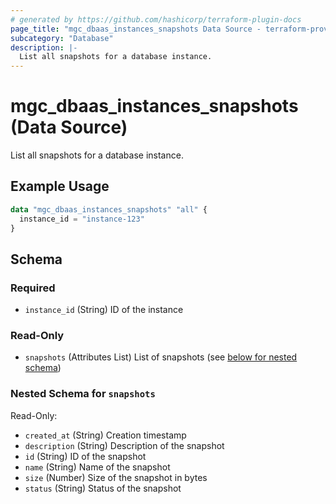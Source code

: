 ```yaml
---
# generated by https://github.com/hashicorp/terraform-plugin-docs
page_title: "mgc_dbaas_instances_snapshots Data Source - terraform-provider-mgc"
subcategory: "Database"
description: |-
  List all snapshots for a database instance.
---
```


# mgc_dbaas_instances_snapshots (Data Source)

List all snapshots for a database instance.

## Example Usage

```terraform
data "mgc_dbaas_instances_snapshots" "all" {
  instance_id = "instance-123"
}
```

<!-- schema generated by tfplugindocs -->
## Schema

### Required

- `instance_id` (String) ID of the instance

### Read-Only

- `snapshots` (Attributes List) List of snapshots (see [below for nested schema](#nestedatt--snapshots))

<a id="nestedatt--snapshots"></a>
### Nested Schema for `snapshots`

Read-Only:

- `created_at` (String) Creation timestamp
- `description` (String) Description of the snapshot
- `id` (String) ID of the snapshot
- `name` (String) Name of the snapshot
- `size` (Number) Size of the snapshot in bytes
- `status` (String) Status of the snapshot
